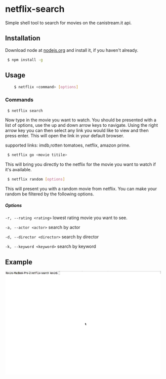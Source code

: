 # netflix-search
Simple shell tool to search for movies on the canistream.it api.


## Installation

Download node at [nodejs.org](http://nodejs.org) and install it, if you haven't already. 

```sh
 $ npm install -g
```

 

## Usage
	

```sh
	$ netflix <command> [options]
```

### Commands

```sh
 $ netflix search
```

Now type in the movie you want to watch. You should be presented with a list of options, use the up and down arrow keys to navigate. Using the right arrow key you can then select any link you would like to view and then press enter. This will open the link in your default browser.

supported links: imdb,rotten tomatoes, netflix, amazon prime.


```sh
 $ netflix go <movie titile>
```

This will bring you directly to the netflix for the movie you want to watch if it's available.


```sh
 $ netflix random [options]
```

This will present you with a random movie from netflix. You can make your random be filtered by the following options.

##### Options

`-r, --rating <rating>` lowest rating movie you want to see.

`-a, --actor <actor>` search by actor

`-d, --director <director>` search by director

`-k, --keyword <keyword>` search by keyword







## Example
	
![alt tag](https://raw.githubusercontent.com/farrelke/netflix-search/master/screencast.gif)